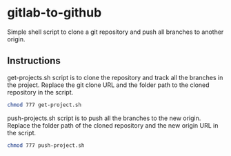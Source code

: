 # gitlab-to-github
Simple shell script to clone a git repository and push all branches to another origin.

## Instructions
get-projects.sh script is to clone the repository and track all the branches in the project. Replace the git clone URL and the folder path to the cloned repository in the script.

```bash
chmod 777 get-project.sh
```
push-projects.sh script is to push all the branches to the new origin. Replace the folder path of the cloned repository and the new origin URL in the script. 

```bash
chmod 777 push-project.sh
```
